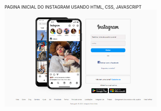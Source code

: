 PAGINA INICIAL DO INSTAGRAM USANDO HTML, CSS, JAVASCRIPT
<img src="https://github.com/jeffcolyn/instagram/blob/main/assets/clone%20insta.jpg?raw=true">

